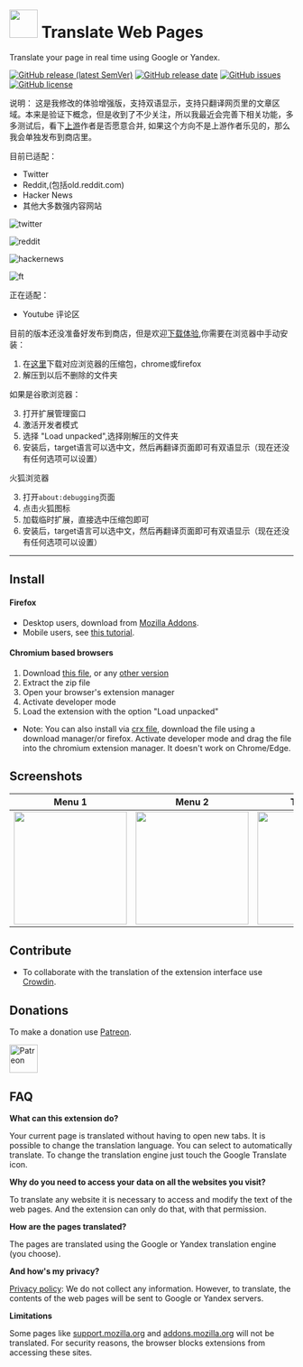 
# <img src="https://github.com/FilipePS/Traduzir-paginas-web/blob/master/src/icons/icon-128.png" height="50"> Translate Web Pages

Translate your page in real time using Google or Yandex.

[![GitHub release (latest SemVer)](https://img.shields.io/github/v/release/FilipePS/Traduzir-paginas-web?label=latest%20version&sort=semver)](https://github.com/FilipePS/Traduzir-paginas-web/releases)
[![GitHub release date](https://img.shields.io/github/release-date/FilipePS/Traduzir-paginas-web?labely)](https://github.com/FilipePS/Traduzir-paginas-web/latest)
[![GitHub issues](https://img.shields.io/github/issues/FilipePS/Traduzir-paginas-web?color=red)](https://github.com/FilipePS/Traduzir-paginas-web/issues)
[![GitHub license](https://img.shields.io/github/license/FilipePS/Traduzir-paginas-web?color=lightgrey)](https://github.com/FilipePS/Traduzir-paginas-web/blob/master/LICENSE)


说明： 这是我修改的体验增强版，支持双语显示，支持只翻译网页里的文章区域。本来是验证下概念，但是收到了不少关注，所以我最近会完善下相关功能，多多测试后，看下[上游](https://github.com/FilipePS/Traduzir-paginas-web)作者是否愿意合并, 如果这个方向不是上游作者乐见的，那么我会单独发布到商店里。

目前已适配：

- Twitter
- Reddit,(包括old.reddit.com)
- Hacker News
- 其他大多数强内容网站

![twitter](assets/twitter.png)

![reddit](assets/reddit.png)

![hackernews](assets/hackernews.png)

![ft](assets/ft.png)

正在适配：

- Youtube 评论区

目前的版本还没准备好发布到商店，但是欢迎[下载体验](https://github.com/theowenyoung/Traduzir-paginas-web/releases/tag/v0.0.2),你需要在浏览器中手动安装：

1. 在[这里](https://github.com/theowenyoung/Traduzir-paginas-web/releases/tag/v0.0.1)下载对应浏览器的压缩包，chrome或firefox
2. 解压到以后不删除的文件夹

如果是谷歌浏览器：

3. 打开扩展管理窗口
4. 激活开发者模式
5. 选择 "Load unpacked",选择刚解压的文件夹
6. 安装后，target语言可以选中文，然后再翻译页面即可有双语显示（现在还没有任何选项可以设置）

火狐浏览器

3. 打开`about:debugging`页面
4. 点击火狐图标
5. 加载临时扩展，直接选中压缩包即可
6. 安装后，target语言可以选中文，然后再翻译页面即可有双语显示（现在还没有任何选项可以设置）


---


## Install

#### Firefox
- Desktop users, download from [Mozilla Addons](https://addons.mozilla.org/firefox/addon/traduzir-paginas-web/).
- Mobile users, see [this tutorial](https://www.ghacks.net/2020/10/01/you-can-now-install-any-add-on-in-firefox-nightly-for-android-but-it-is-complicated/).

#### Chromium based browsers

1. Download [this file](https://github.com/FilipePS/Traduzir-paginas-web/releases/download/v9.6/TWP.9.6.Chromium.zip), or any [other version](https://github.com/FilipePS/Traduzir-paginas-web/releases)
2. Extract the zip file
3. Open your browser's extension manager
4. Activate developer mode
5. Load the extension with the option "Load unpacked"
- Note: You can also install via [crx file](https://github.com/FilipePS/Traduzir-paginas-web/releases/download/v9.6/TWP.9.6.crx), download the file using a download manager/or firefox. Activate developer mode and drag the file into the chromium extension manager. It doesn't work on Chrome/Edge.

## Screenshots
| Menu 1 | Menu 2 | Translated |
| :--: | :--: | :--: |
| <img src="https://addons.mozilla.org/user-media/previews/full/258/258434.png" height="200"> | <img src="https://addons.mozilla.org/user-media/previews/full/258/258435.png" height="200"> | <img src="https://addons.mozilla.org/user-media/previews/full/258/258436.png" height="200"> |

## Contribute

- To collaborate with the translation of the extension interface use [Crowdin](https://crowdin.com/project/translate-web-pages).

## Donations

To make a donation use [Patreon](https://www.patreon.com/filipeps).

[<img src="https://github.com/FilipePS/Traduzir-paginas-web/blob/master/src/icons/patreon.png" alt="Patreon" height="50">](https://www.patreon.com/filipeps)

## FAQ

**What can this extension do?**

Your current page is translated without having to open new tabs.
It is possible to change the translation language.
You can select to automatically translate.
To change the translation engine just touch the Google Translate icon. 

**Why do you need to access your data on all the websites you visit?**

To translate any website it is necessary to access and modify the text of the web pages. And the extension can only do that, with that permission.

**How are the pages translated?**

The pages are translated using the Google or Yandex translation engine (you choose).

**And how's my privacy?**

[Privacy policy](https://addons.mozilla.org/addon/traduzir-paginas-web/privacy/): We do not collect any information. However, to translate, the contents of the web pages will be sent to Google or Yandex servers.

**Limitations**

Some pages like [support.mozilla.org](https://support.mozilla.org/) and [addons.mozilla.org](http://addons.mozilla.org/) will not be translated. For security reasons, the browser blocks extensions from accessing these sites.
